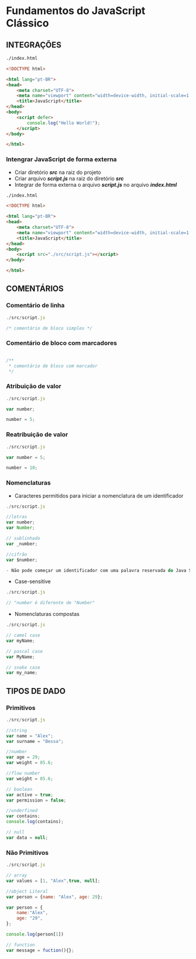 # Fundamentos do JavaScript Clássico

## INTEGRAÇÕES
~~~ html
./index.html

<!DOCTYPE html>

<html lang="pt-BR">
<head>
    <meta charset="UTF-8">
    <meta name="viewport" content="width=device-width, initial-scale=1.0">
    <title>JavaScript</title>
</head>
<body>    
    <script defer>
        console.log("Hello World!");
    </script>
</body>

</html>
~~~

### Intengrar JavaScript de forma externa

- Criar diretório ***src*** na raiz do projeto  
- Criar arquivo ***script.js*** na raiz do diretório ***src***
- Integrar de forma externa o arquivo ***script.js*** no arquivo ***index.html***

~~~ html
./index.html

<!DOCTYPE html>

<html lang="pt-BR">
<head>
    <meta charset="UTF-8">
    <meta name="viewport" content="width=device-width, initial-scale=1.0">
    <title>JavaScript</title>
</head>
<body>    
    <script src="./src/script.js"></script>
</body>

</html>
~~~

## COMENTÁRIOS

### Comentário de linha

~~~ javascript
./src/script.js

/* comentário de bloco simples */

~~~

### Comentário de bloco com marcadores

~~~ javascript

/**
 * comentário de bloco com marcador
 */

~~~
### Atribuição de valor

~~~ javascript
./src/script.js

var number;

number = 5;

~~~

### Reatribuição de valor

~~~ javascript
./src/script.js

var number = 5;

number = 10;

~~~

### Nomenclaturas

- Caracteres permitidos para iniciar a nomenclatura de um identificador

~~~ javascript
./src/script.js

//letras
var number;
var Number;

// sublinhado
var _number;

//cifrão
var $number;

- Não pode começar um identificador com uma palavra reservada do Java Script

~~~

- Case-sensitive

~~~ javascript
./src/script.js

// "number é diferente de "Number"

~~~

- Nomenclaturas compostas

~~~ javascript
./src/script.js

// camel case
var myName;

// pascal case
var MyName;

// snake case
var my_name;

~~~
## TIPOS DE DADO

### Primitivos

~~~ javascript
./src/script.js

//string
var name = "Alex";
var surname = "Bessa";

//number
var age = 29;
var weight = 85.6;

//flow number
var weight = 85.6;

// boolean
var active = true;
var permission = false;

//underfined
var contains;
console.log(contains);

// null
var data = null;

~~~

### Não Primitivos

~~~ javascript
./src/script.js

// array
var values = [1, "Alex",true, null];

//object Literal
var person = {name: "Alex", age: 29};

var person = {
    name:"Alex",
    age: "29",
};

console.log(person[1])

// function
var message = fuction(){};

~~~



